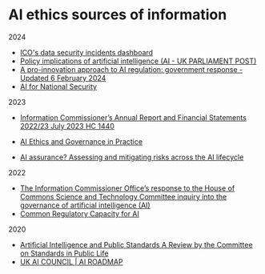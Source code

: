 
# AI ethics sources of information
2024

- [ICO's data security incidents dashboard](https://ico.org.uk/action-weve-taken/data-security-incident-trends/)
- [Policy implications of artificial intelligence (AI - UK PARLIAMENT POST)](https://researchbriefings.files.parliament.uk/documents/POST-PN-0708/POST-PN-0708.pdf)
- [A pro-innovation approach to AI regulation: government response - Updated 6 February 2024](https://www.gov.uk/government/consultations/ai-regulation-a-pro-innovation-approach-policy-proposals/outcome/a-pro-innovation-approach-to-ai-regulation-government-response)
- [AI for National Security](https://www.gchq.gov.uk/artificial-intelligence/index.html)

2023
- [Information Commissioner’s Annual Report and Financial Statements 2022/23 July 2023 HC 1440](https://ico.org.uk/media/about-the-ico/documents/4025864/annual-report-2022-23.pdf)
  
- [AI Ethics and Governance in Practice](https://www.turing.ac.uk/sites/default/files/2023-11/ai-ethics-an-intro_0.pdf)
- [AI assurance? Assessing and mitigating risks across the AI lifecycle](https://www.adalovelaceinstitute.org/report/risks-ai-systems/)

2022

- [The Information Commissioner Office’s response to the House of Commons Science and Technology Committee inquiry into the governance of artificial intelligence (AI)](https://ico.org.uk/media/about-the-ico/consultation-responses/4023237/hoc-science-tech-consultation-response-20221202.pdf)
- [Common Regulatory Capacity for AI](https://www.turing.ac.uk/sites/default/files/2022-07/common_regulatory_capacity_for_ai_the_alan_turing_institute.pdf)

2020
- [Artificial Intelligence and Public Standards A Review by the Committee on Standards in Public Life](https://assets.publishing.service.gov.uk/media/5e553b3486650c10ec300a0c/Web_Version_AI_and_Public_Standards.PDF)
- [UK AI COUNCIL | AI ROADMAP](https://assets.publishing.service.gov.uk/media/5ff3bc6e8fa8f53b76ccee23/AI_Council_AI_Roadmap.pdf)

